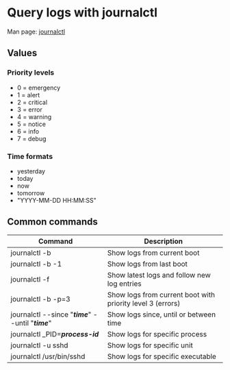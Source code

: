 # Query logs with journalctl

Man page: [journalctl](https://freedesktop.org/software/systemd/man/journalctl.html)

## Values

### Priority levels

* 0 = emergency
* 1 = alert
* 2 = critical
* 3 = error
* 4 = warning
* 5 = notice
* 6 = info
* 7 = debug

### Time formats

* yesterday
* today
* now
* tomorrow
* "YYYY-MM-DD HH:MM:SS"

## Common commands

| Command            | Description          |
|------------------- | -------------------- |
| journalctl -b      | Show logs from current boot |
| journalctl -b -1   | Show logs from last boot |
| journalctl -f      | Show latest logs and follow new log entries |
| journalctl -b -p=3 | Show logs from current boot with priority level 3 (errors) |
| journalctl --since "***time***" --until "***time***" | Show logs since, until or between time |
| journalctl _PID=***process-id*** | Show logs for specific process |
| journalctl -u sshd | Show logs for specific unit |
| journalctl /usr/bin/sshd | Show logs for specific executable |
